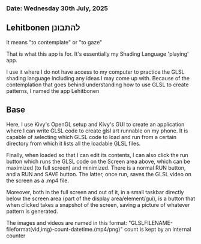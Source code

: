 ### Date: Wednesday 30th July, 2025


##  Lehitbonen להתבונן

It means "to contemplate" or "to gaze"

That is what this app is for. It's essentially my Shading Language 'playing' app.

I use it where I do not have access to my computer to practice the GLSL shading language including
any ideas I may come up with. Because of the contemplation that goes behind understanding how to use
GLSL to create patterns, I named the app Lehitbonen


##  Base

Here, I use Kivy's OpenGL setup and Kivy's GUI to create an application where
I can write GLSL code to create glsl art runnable on my phone. It is capable of selecting which
GLSL code to load and run from a certain directory from which it lists all the loadable GLSL
files.

Finally, when loaded so that I can edit its contents, I can also click the run button which runs the GLSL code on the Screen area above, which can be maximized (to full screen) and minimized. There is a normal RUN
button, and a RUN and SAVE button. The latter, once run, saves the GLSL video on the screen as a .mp4 file.

Moreover, both in the full screen and out of it, in a small taskbar directly below the screen area (part of the display area/element/gui), is a button that when clicked takes a snapshot of the screen, saving a picture of whatever pattern is generated.

The images and videos are named in this format: "GLSLFILENAME-fileformat(vid,img)-count-datetime.(mp4/png)"
count is kept by an internal counter